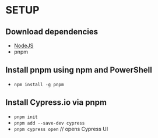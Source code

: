 # SETUP
## Download dependencies
 - [NodeJS](https://nodejs.org/en)
 - pnpm
 
## Install pnpm using npm and PowerShell
 - `npm install -g pnpm`

## Install Cypress.io via pnpm
 - `pnpm init`
 - `pnpm add --save-dev cypress`
 - `pnpm cypress open` // opens Cypress UI